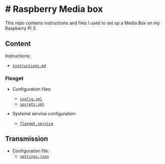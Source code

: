 # # Raspberry Media box

This repo contains instructions and files I used to set up a Media Box on my Raspberry PI 3.

## Content

Instructions:
- [`instructions.md`](https://github.com/donacrio/mediabox/blob/main/instructions.md)
### Flexget

- Configuration files:
  - [`config.yml`](https://github.com/donacrio/mediabox/blob/main/flexget/config.yml)
  - [`secrets.yml`](https://github.com/donacrio/mediabox/blob/main/flexget/secrets.yml)

- Systemd service configuration:
  - [`flexget.service`](https://github.com/donacrio/mediabox/blob/main/flexget/flexget.service)

## Transmission

- Configuration file:
  - [`settings.json`](https://github.com/donacrio/mediabox/blob/main/transmission/settings.json)
